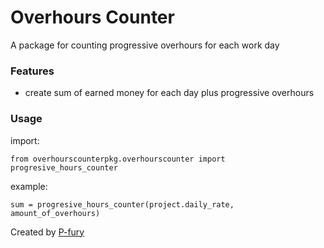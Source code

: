 # Overhours Counter
A package for counting progressive overhours for each work day
### Features
- create sum of earned money for each day plus progressive overhours

### Usage
import:
```
from overhourscounterpkg.overhourscounter import progresive_hours_counter
```
example:
```
sum = progresive_hours_counter(project.daily_rate, amount_of_overhours)
```


Created by [P-fury](https://github.com/P-fury)